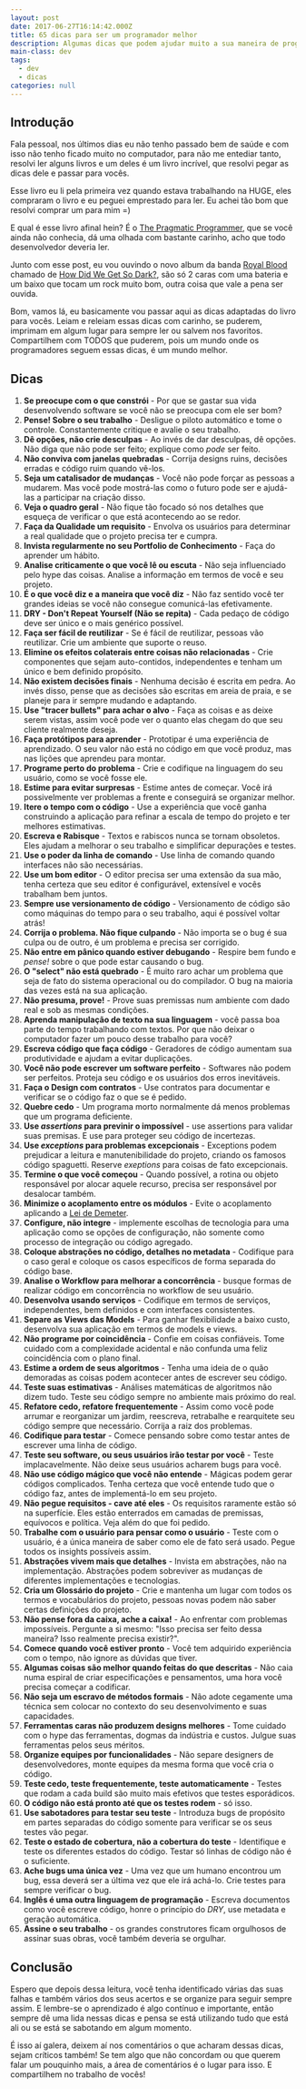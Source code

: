 ```yaml
---
layout: post
date: 2017-06-27T16:14:42.000Z
title: 65 dicas para ser um programador melhor
description: Algumas dicas que podem ajudar muito a sua maneira de programar e pensar.
main-class: dev
tags:
  - dev
  - dicas
categories: null
---
```


## Introdução

Fala pessoal, nos últimos dias eu não tenho passado bem de saúde e com isso não tenho ficado muito no computador, para não me entediar tanto, resolvi ler alguns livros e um deles é um livro incrível, que resolvi pegar as dicas dele e passar para vocês.

Esse livro eu li pela primeira vez quando estava trabalhando na HUGE, eles compraram o livro e eu peguei emprestado para ler. Eu achei tão bom que resolvi comprar um para mim =)

E qual é esse livro afinal hein? É o [The Pragmatic Programmer](https://www.amazon.com.br/Pragmatic-Programmer-Journeyman-Master/dp/020161622X), que se você ainda não conhecia, dá uma olhada com bastante carinho, acho que todo desenvolvedor deveria ler.

Junto com esse post, eu vou ouvindo o novo album da banda [Royal Blood](https://open.spotify.com/album/3Rz6kF8eGqrDOEteo5YsBj) chamado de [How Did We Get So Dark?](https://open.spotify.com/album/3Rz6kF8eGqrDOEteo5YsBj), são só 2 caras com uma bateria e um baixo que tocam um rock muito bom, outra coisa que vale a pena ser ouvida.

Bom, vamos lá, eu basicamente vou passar aqui as dicas adaptadas do livro para vocês. Leiam e releiam essas dicas com carinho, se puderem, imprimam em algum lugar para sempre ler ou salvem nos favoritos. Compartilhem com TODOS que puderem, pois um mundo onde os programadores seguem essas dicas, é um mundo melhor.

## Dicas

1. **Se preocupe com o que constrói** - Por que se gastar sua vida desenvolvendo software se você não se preocupa com ele ser bom?
2. **Pense! Sobre o seu trabalho** - Desligue o piloto automático e tome o controle. Constantemente critique e avalie o seu trabalho.
3. **Dê opções, não crie desculpas** - Ao invés de dar desculpas, dê opções. Não diga que não pode ser feito; explique como *pode* ser feito.
4. **Não conviva com janelas quebradas** - Corrija designs ruins, decisões erradas e código ruim quando vê-los.
5. **Seja um catalisador de mudanças** - Você não pode forçar as pessoas a mudarem. Mas você pode mostrá-las como o futuro pode ser e ajudá-las a participar na criação disso.
6. **Veja o quadro geral** - Não fique tão focado só nos detalhes que esqueça de verificar o que está acontecendo ao se redor.
7. **Faça da Qualidade um requisito** - Envolva os usuários para determinar a real qualidade que o projeto precisa ter e cumpra.
8. **Invista regularmente no seu Portfolio de Conhecimento** - Faça do aprender um hábito.
9. **Analise criticamente o que você lê ou escuta** - Não seja influenciado pelo hype das coisas. Analise a informação em termos de você e seu projeto.
10. **É o que você diz e a maneira que você diz** - Não faz sentido você ter grandes ideias se você não consegue comunicá-las efetivamente.
11. **DRY - Don't Repeat Yourself (Não se repita)** - Cada pedaço de código deve ser único e o mais genérico possível.
12. **Faça ser fácil de reutilizar** - Se é fácil de reutilizar, pessoas vão reutilizar. Crie um ambiente que suporte o reuso.
13. **Elimine os efeitos colaterais entre coisas não relacionadas** - Crie componentes que sejam auto-contidos, independentes e tenham um único e bem definido propósito.
14. **Não existem decisões finais** - Nenhuma decisão é escrita em pedra. Ao invés disso, pense que as decisões são escritas em areia de praia, e se planeje para ir sempre mudando e adaptando.
15. **Use "tracer bullets" para achar o alvo** - Faça as coisas e as deixe serem vistas, assim você pode ver o quanto elas chegam do que seu cliente realmente deseja.
16. **Faça protótipos para aprender** - Prototipar é uma experiência de aprendizado. O seu valor não está no código em que você produz, mas nas lições que aprendeu para montar.
17. **Programe perto do problema** - Crie e codifique na linguagem do seu usuário, como se você fosse ele.
18. **Estime para evitar surpresas** - Estime antes de começar. Você irá possivelmente ver problemas a frente e conseguirá se organizar melhor.
19. **Itere o tempo com o código** - Use a experiência que você ganha construindo a aplicação para refinar a escala de tempo do projeto e ter melhores estimativas.
20. **Escreva e Rabisque** - Textos e rabiscos nunca se tornam obsoletos. Eles ajudam a melhorar o seu trabalho e simplificar depurações e testes.
21. **Use o poder da linha de comando** - Use linha de comando quando interfaces não são necessárias.
22. **Use um bom editor** - O editor precisa ser uma extensão da sua mão, tenha certeza que seu editor é configurável, extensível e vocês trabalham bem juntos.
23. **Sempre use versionamento de código** - Versionamento de código são como máquinas do tempo para o seu trabalho, aqui é possível voltar atrás!
24. **Corrija o problema. Não fique culpando** - Não importa se o bug é sua culpa ou de outro, é um problema e precisa ser corrigido.
25. **Não entre em pânico quando estiver debugando** - Respire bem fundo e *pense!* sobre o que pode estar causando o bug.
26. **O "select" não está quebrado** - É muito raro achar um problema que seja de fato do sistema operacional ou do compilador. O bug na maioria das vezes está na sua aplicação.
27. **Não presuma, prove!** - Prove suas premissas num ambiente com dado real e sob as mesmas condições.
28. **Aprenda manipulação de texto na sua linguagem** - você passa boa parte do tempo trabalhando com textos. Por que não deixar o computador fazer um pouco desse trabalho para você?
29. **Escreva código que faça código** - Geradores de código aumentam sua produtividade e ajudam a evitar duplicações.
30. **Você não pode escrever um software perfeito** - Softwares não podem ser perfeitos. Proteja seu código e os usuários dos erros inevitáveis.
31. **Faça o Design com contratos** - Use contratos para documentar e verificar se o código faz o que se é pedido.
32. **Quebre cedo** - Um programa morto normalmente dá menos problemas que um programa deficiente.
33. **Use *assertions* para previnir o impossível** - use assertions para validar suas premisas. E use para proteger seu código de incertezas.
34. **Use *exceptions* para problemas excepcionais** - Exceptions podem prejudicar a leitura e manutenibilidade do projeto, criando os famosos código spaguetti. Reserve *exeptions* para coisas de fato excepcionais.
35. **Termine o que você começou** - Quando possível, a rotina ou objeto responsável por alocar aquele recurso, precisa ser responsável por desalocar também.
36. **Minimize o acoplamento entre os módulos** - Evite o acoplamento aplicando a [Lei de Demeter](https://en.wikipedia.org/wiki/Law_of_Demeter).
37. **Configure, não integre** - implemente escolhas de tecnologia para uma aplicação como se opções de configuração, não somente como processo de integração ou código agregado.
38. **Coloque abstrações no código, detalhes no metadata** - Codifique para o caso geral e coloque os casos específicos de forma separada do código base.
39. **Analise o Workflow para melhorar a concorrência** - busque formas de realizar código em concorrência no workflow de seu usuário.
40. **Desenvolva usando serviços** - Codifique em termos de serviços, independentes, bem definidos e com interfaces consistentes.
41. **Separe as Views das Models** - Para ganhar flexibilidade a baixo custo, desenvolva sua aplicação em termos de models e views.
42. **Não programe por coincidência** - Confie em coisas confiáveis. Tome cuidado com a complexidade acidental e não confunda uma feliz coincidência com o plano final.
43. **Estime a ordem de seus algoritmos** - Tenha uma ideia de o quão demoradas as coisas podem acontecer antes de escrever seu código.
44. **Teste suas estimativas** - Análises matemáticas de algoritmos não dizem tudo. Teste seu código sempre no ambiente mais próximo do real.
45. **Refatore cedo, refatore frequentemente** - Assim como você pode arrumar e reorganizar um jardim, reescreva, retrabalhe e rearquitete seu código sempre que necessário. Corrija a raiz dos problemas.
46. **Codifique para testar** - Comece pensando sobre como testar antes de escrever uma linha de código.
47. **Teste seu software, ou seus usuários irão testar por você** - Teste implacavelmente. Não deixe seus usuários acharem bugs para você.
48. **Não use código mágico que você não entende** - Mágicas podem gerar códigos complicados. Tenha certeza que você entende tudo que o código faz, antes de implementá-lo em seu projeto.
49. **Não pegue requisitos - cave até eles** - Os requisitos raramente estão só na superfície. Eles estão enterrados em camadas de premissas, equívocos e política. Veja além do que foi pedido.
50. **Trabalhe com o usuário para pensar como o usuário** - Teste com o usuário, é a única maneira de saber como ele de fato será usado. Pegue todos os insights possíveis assim.
51. **Abstrações vivem mais que detalhes** - Invista em abstrações, não na implementação. Abstrações podem sobreviver as mudanças de diferentes implementações e tecnologias.
52. **Cria um Glossário do projeto** - Crie e mantenha um lugar com todos os termos e vocabulários do projeto, pessoas novas podem não saber certas definições do projeto.
53. **Não pense fora da caixa, ache a caixa!** - Ao enfrentar com problemas impossíveis. Pergunte a si mesmo: "Isso precisa ser feito dessa maneira? Isso realmente precisa existir?".
54. **Comece quando você estiver pronto** - Você tem adquirido experiência com o tempo, não ignore as dúvidas que tiver.
55. **Algumas coisas são melhor quando feitas do que descritas** - Não caia numa espiral de criar especificações e pensamentos, uma hora você precisa começar a codificar.
56. **Não seja um escravo de métodos formais** - Não adote cegamente uma técnica sem colocar no contexto do seu desenvolvimento e suas capacidades.
57. **Ferramentas caras não produzem designs melhores** - Tome cuidado com o hype das ferramentas, dogmas da indústria e custos. Julgue suas ferramentas pelos seus méritos.
58. **Organize equipes por funcionalidades** - Não separe designers de desenvolvedores, monte equipes da mesma forma que você cria o código.
59. **Teste cedo, teste frequentemente, teste automaticamente** - Testes que rodam a cada build são muito mais efetivos que testes esporádicos.
60. **O código não está pronto até que os testes rodem** - só isso.
61. **Use sabotadores para testar seu teste** - Introduza bugs de propósito em partes separadas do código somente para verificar se os seus testes vão pegar.
62. **Teste o estado de cobertura, não a cobertura do teste** - Identifique e teste os diferentes estados do código. Testar só linhas de código não é o suficiente.
63. **Ache bugs uma única vez** - Uma vez que um humano encontrou um bug, essa deverá ser a última vez que ele irá achá-lo. Crie testes para sempre verificar o bug.
64. **Inglês é uma outra linguagem de programação** - Escreva documentos como você escreve código, honre o princípio do *DRY*, use metadata e geração automática.
65. **Assine o seu trabalho** - os grandes construtores ficam orgulhosos de assinar suas obras, você também deveria se orgulhar.

## Conclusão

Espero que depois dessa leitura, você tenha identificado várias das suas falhas e também vários dos seus acertos e se organize para seguir sempre assim. E lembre-se o aprendizado é algo contínuo e importante, então sempre dê uma lida nessas dicas e pensa se está utilizando tudo que está ali ou se está se sabotando em algum momento.

É isso aí galera,  deixem aí nos comentários o que acharam dessas dicas, sejam críticos também! Se tem algo que não concordam ou que querem falar um pouquinho mais, a área de comentários é o lugar para isso. E compartilhem no trabalho de vocês!
